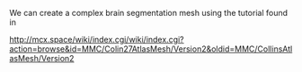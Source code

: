 
We can create a complex brain segmentation mesh using the tutorial found in

http://mcx.space/wiki/index.cgi/wiki/index.cgi?action=browse&id=MMC/Colin27AtlasMesh/Version2&oldid=MMC/CollinsAtlasMesh/Version2

